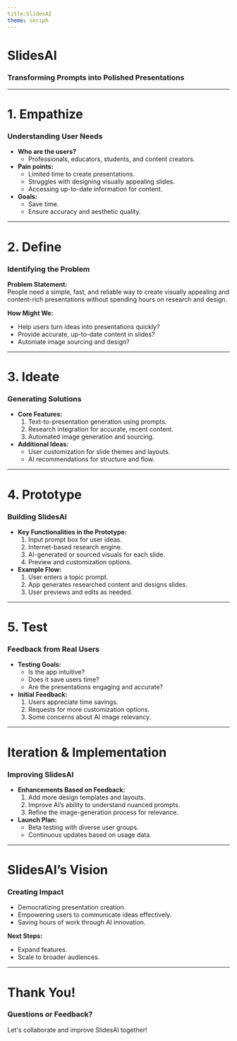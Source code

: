 ```yaml
---
title:SlidesAI
theme: seriph
---
```


# SlidesAI
### Transforming Prompts into Polished Presentations  

---

# 1. Empathize
### Understanding User Needs
- **Who are the users?**
  - Professionals, educators, students, and content creators.
- **Pain points:**
  - Limited time to create presentations.
  - Struggles with designing visually appealing slides.
  - Accessing up-to-date information for content.
- **Goals:**
  - Save time.
  - Ensure accuracy and aesthetic quality.

---

# 2. Define
### Identifying the Problem
**Problem Statement:**  
People need a simple, fast, and reliable way to create visually appealing and content-rich presentations without spending hours on research and design.

**How Might We:**  
- Help users turn ideas into presentations quickly?  
- Provide accurate, up-to-date content in slides?  
- Automate image sourcing and design?

---

# 3. Ideate
### Generating Solutions
- **Core Features:**
  1. Text-to-presentation generation using prompts.
  2. Research integration for accurate, recent content.
  3. Automated image generation and sourcing.  
- **Additional Ideas:**
  - User customization for slide themes and layouts.
  - AI recommendations for structure and flow.

---

# 4. Prototype
### Building SlidesAI
- **Key Functionalities in the Prototype:**
  1. Input prompt box for user ideas.
  2. Internet-based research engine.
  3. AI-generated or sourced visuals for each slide.
  4. Preview and customization options.
- **Example Flow:**  
  1. User enters a topic prompt.  
  2. App generates researched content and designs slides.  
  3. User previews and edits as needed.

---

# 5. Test
### Feedback from Real Users
- **Testing Goals:**
  - Is the app intuitive?  
  - Does it save users time?  
  - Are the presentations engaging and accurate?  
- **Initial Feedback:**
  1. Users appreciate time savings.
  2. Requests for more customization options.
  3. Some concerns about AI image relevancy.

---

# Iteration & Implementation
### Improving SlidesAI
- **Enhancements Based on Feedback:**
  1. Add more design templates and layouts.  
  2. Improve AI’s ability to understand nuanced prompts.  
  3. Refine the image-generation process for relevance.  
- **Launch Plan:**
  - Beta testing with diverse user groups.
  - Continuous updates based on usage data.

---

# SlidesAI’s Vision
### Creating Impact
- Democratizing presentation creation.  
- Empowering users to communicate ideas effectively.  
- Saving hours of work through AI innovation.

**Next Steps:**  
- Expand features.  
- Scale to broader audiences.

---

# Thank You!
### Questions or Feedback?
Let's collaborate and improve SlidesAI together!
